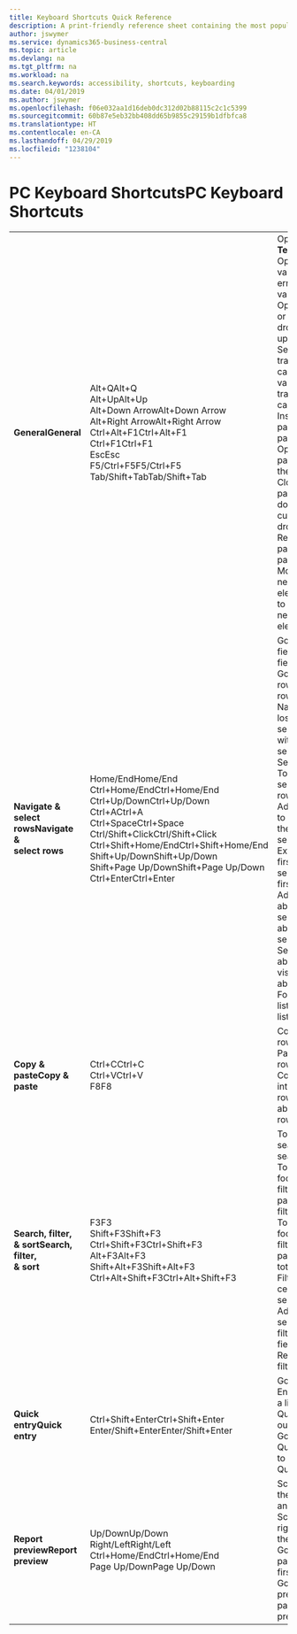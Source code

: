 ```yaml
---
title: Keyboard Shortcuts Quick Reference
description: A print-friendly reference sheet containing the most popular keyboard shortcuts.
author: jswymer
ms.service: dynamics365-business-central
ms.topic: article
ms.devlang: na
ms.tgt_pltfrm: na
ms.workload: na
ms.search.keywords: accessibility, shortcuts, keyboarding
ms.date: 04/01/2019
ms.author: jswymer
ms.openlocfilehash: f06e032aa1d16deb0dc312d02b88115c2c1c5399
ms.sourcegitcommit: 60b87e5eb32bb408dd65b9855c29159b1dfbfca8
ms.translationtype: HT
ms.contentlocale: en-CA
ms.lasthandoff: 04/29/2019
ms.locfileid: "1238104"
---
```

# <a name="pc-keyboard-shortcuts"></a><span data-ttu-id="681c6-103">PC Keyboard Shortcuts</span><span class="sxs-lookup"><span data-stu-id="681c6-103">PC Keyboard Shortcuts</span></span>

||||  
|----------------|-----------|----------------|
|<span data-ttu-id="681c6-104">**General**</span><span class="sxs-lookup"><span data-stu-id="681c6-104">**General**</span></span>|<span data-ttu-id="681c6-105">Alt+Q</span><span class="sxs-lookup"><span data-stu-id="681c6-105">Alt+Q</span></span><br /><span data-ttu-id="681c6-106">Alt+Up</span><span class="sxs-lookup"><span data-stu-id="681c6-106">Alt+Up</span></span><br /><span data-ttu-id="681c6-107">Alt+Down Arrow</span><span class="sxs-lookup"><span data-stu-id="681c6-107">Alt+Down Arrow</span></span><br /><span data-ttu-id="681c6-108">Alt+Right Arrow</span><span class="sxs-lookup"><span data-stu-id="681c6-108">Alt+Right Arrow</span></span><br /><span data-ttu-id="681c6-109">Ctrl+Alt+F1</span><span class="sxs-lookup"><span data-stu-id="681c6-109">Ctrl+Alt+F1</span></span><br /><span data-ttu-id="681c6-110">Ctrl+F1</span><span class="sxs-lookup"><span data-stu-id="681c6-110">Ctrl+F1</span></span><br /><span data-ttu-id="681c6-111">Esc</span><span class="sxs-lookup"><span data-stu-id="681c6-111">Esc</span></span><br /><span data-ttu-id="681c6-112">F5/Ctrl+F5</span><span class="sxs-lookup"><span data-stu-id="681c6-112">F5/Ctrl+F5</span></span><br /><span data-ttu-id="681c6-113">Tab/Shift+Tab</span><span class="sxs-lookup"><span data-stu-id="681c6-113">Tab/Shift+Tab</span></span><br />|<span data-ttu-id="681c6-114">Open **Tell me**</span><span class="sxs-lookup"><span data-stu-id="681c6-114">Open **Tell me**</span></span><br /><span data-ttu-id="681c6-115">Open tooltip or validation error</span><span class="sxs-lookup"><span data-stu-id="681c6-115">Open tooltip or validation error</span></span><br /><span data-ttu-id="681c6-116">Open a drop-down or look up</span><span class="sxs-lookup"><span data-stu-id="681c6-116">Open a drop-down or look up</span></span><br /><span data-ttu-id="681c6-117">See the transactions for calculated value</span><span class="sxs-lookup"><span data-stu-id="681c6-117">See the transactions for calculated value</span></span><br /><span data-ttu-id="681c6-118">Inspect the page</span><span class="sxs-lookup"><span data-stu-id="681c6-118">Inspect the page</span></span><br /><span data-ttu-id="681c6-119">Open help for the page</span><span class="sxs-lookup"><span data-stu-id="681c6-119">Open help for the page</span></span><br /><span data-ttu-id="681c6-120">Close the current page or drop-down</span><span class="sxs-lookup"><span data-stu-id="681c6-120">Close the current page or drop-down</span></span><br /><span data-ttu-id="681c6-121">Refresh/reload page</span><span class="sxs-lookup"><span data-stu-id="681c6-121">Refresh/reload page</span></span><br /><span data-ttu-id="681c6-122">Move focus to the next/previous element</span><span class="sxs-lookup"><span data-stu-id="681c6-122">Move focus to the next/previous element</span></span>|
|<span data-ttu-id="681c6-123">**Navigate &<br />select rows**</span><span class="sxs-lookup"><span data-stu-id="681c6-123">**Navigate &<br />select rows**</span></span>| <span data-ttu-id="681c6-124">Home/End</span><span class="sxs-lookup"><span data-stu-id="681c6-124">Home/End</span></span><br /><span data-ttu-id="681c6-125">Ctrl+Home/End</span><span class="sxs-lookup"><span data-stu-id="681c6-125">Ctrl+Home/End</span></span> <br /><span data-ttu-id="681c6-126">Ctrl+Up/Down</span><span class="sxs-lookup"><span data-stu-id="681c6-126">Ctrl+Up/Down</span></span><br /><span data-ttu-id="681c6-127">Ctrl+A</span><span class="sxs-lookup"><span data-stu-id="681c6-127">Ctrl+A</span></span> <br /><span data-ttu-id="681c6-128">Ctrl+Space</span><span class="sxs-lookup"><span data-stu-id="681c6-128">Ctrl+Space</span></span><br /><span data-ttu-id="681c6-129">Ctrl/Shift+Click</span><span class="sxs-lookup"><span data-stu-id="681c6-129">Ctrl/Shift+Click</span></span><br /><span data-ttu-id="681c6-130">Ctrl+Shift+Home/End</span><span class="sxs-lookup"><span data-stu-id="681c6-130">Ctrl+Shift+Home/End</span></span><br /><span data-ttu-id="681c6-131">Shift+Up/Down</span><span class="sxs-lookup"><span data-stu-id="681c6-131">Shift+Up/Down</span></span><br /><span data-ttu-id="681c6-132">Shift+Page Up/Down</span><span class="sxs-lookup"><span data-stu-id="681c6-132">Shift+Page Up/Down</span></span><br /><span data-ttu-id="681c6-133">Ctrl+Enter</span><span class="sxs-lookup"><span data-stu-id="681c6-133">Ctrl+Enter</span></span>| <span data-ttu-id="681c6-134">Go to first/last field</span><span class="sxs-lookup"><span data-stu-id="681c6-134">Go to first/last field</span></span><br /><span data-ttu-id="681c6-135">Go to first/last row</span><span class="sxs-lookup"><span data-stu-id="681c6-135">Go to first/last row</span></span><br /><span data-ttu-id="681c6-136">Navigate without losing selection</span><span class="sxs-lookup"><span data-stu-id="681c6-136">Navigate without losing selection</span></span><br /><span data-ttu-id="681c6-137">Select all</span><span class="sxs-lookup"><span data-stu-id="681c6-137">Select all</span></span><br /><span data-ttu-id="681c6-138">Toggle row selection</span><span class="sxs-lookup"><span data-stu-id="681c6-138">Toggle row selection</span></span><br /> <span data-ttu-id="681c6-139">Add the row/rows to the selection</span><span class="sxs-lookup"><span data-stu-id="681c6-139">Add the row/rows to the selection</span></span><br /><span data-ttu-id="681c6-140">Extend selection to first/last row</span><span class="sxs-lookup"><span data-stu-id="681c6-140">Extend selection to first/last row</span></span><br /><span data-ttu-id="681c6-141">Add row above/below to selection</span><span class="sxs-lookup"><span data-stu-id="681c6-141">Add row above/below to selection</span></span><br /><span data-ttu-id="681c6-142">Select visible rows above/below</span><span class="sxs-lookup"><span data-stu-id="681c6-142">Select visible rows above/below</span></span> <br /><span data-ttu-id="681c6-143">Focus out of the list</span><span class="sxs-lookup"><span data-stu-id="681c6-143">Focus out of the list</span></span>|
|<span data-ttu-id="681c6-144">**Copy & paste**</span><span class="sxs-lookup"><span data-stu-id="681c6-144">**Copy & paste**</span></span>|<span data-ttu-id="681c6-145">Ctrl+C</span><span class="sxs-lookup"><span data-stu-id="681c6-145">Ctrl+C</span></span><br /><span data-ttu-id="681c6-146">Ctrl+V</span><span class="sxs-lookup"><span data-stu-id="681c6-146">Ctrl+V</span></span><br /><span data-ttu-id="681c6-147">F8</span><span class="sxs-lookup"><span data-stu-id="681c6-147">F8</span></span>|<span data-ttu-id="681c6-148">Copy rows</span><span class="sxs-lookup"><span data-stu-id="681c6-148">Copy rows</span></span><br /><span data-ttu-id="681c6-149">Paste rows</span><span class="sxs-lookup"><span data-stu-id="681c6-149">Paste rows</span></span><br /><span data-ttu-id="681c6-150">Copy field above into current row</span><span class="sxs-lookup"><span data-stu-id="681c6-150">Copy field above into current row</span></span>|
|<span data-ttu-id="681c6-151">**Search, filter, <br />& sort**</span><span class="sxs-lookup"><span data-stu-id="681c6-151">**Search, filter, <br />& sort**</span></span>|<span data-ttu-id="681c6-152">F3</span><span class="sxs-lookup"><span data-stu-id="681c6-152">F3</span></span><br /><span data-ttu-id="681c6-153">Shift+F3</span><span class="sxs-lookup"><span data-stu-id="681c6-153">Shift+F3</span></span><br /><span data-ttu-id="681c6-154">Ctrl+Shift+F3</span><span class="sxs-lookup"><span data-stu-id="681c6-154">Ctrl+Shift+F3</span></span><br /><span data-ttu-id="681c6-155">Alt+F3</span><span class="sxs-lookup"><span data-stu-id="681c6-155">Alt+F3</span></span><br /><span data-ttu-id="681c6-156">Shift+Alt+F3</span><span class="sxs-lookup"><span data-stu-id="681c6-156">Shift+Alt+F3</span></span><br /><span data-ttu-id="681c6-157">Ctrl+Alt+Shift+F3</span><span class="sxs-lookup"><span data-stu-id="681c6-157">Ctrl+Alt+Shift+F3</span></span>|<span data-ttu-id="681c6-158">Toggle search</span><span class="sxs-lookup"><span data-stu-id="681c6-158">Toggle search</span></span><br /><span data-ttu-id="681c6-159">Toggle filter pane; focus on field filters</span><span class="sxs-lookup"><span data-stu-id="681c6-159">Toggle filter pane; focus on field filters</span></span><br /><span data-ttu-id="681c6-160">Toggle filter pane; focus on totals filters</span><span class="sxs-lookup"><span data-stu-id="681c6-160">Toggle filter pane; focus on totals filters</span></span><br /><span data-ttu-id="681c6-161">Filter on selected cell value</span><span class="sxs-lookup"><span data-stu-id="681c6-161">Filter on selected cell value</span></span><br /><span data-ttu-id="681c6-162">Add filter on selected field</span><span class="sxs-lookup"><span data-stu-id="681c6-162">Add filter on selected field</span></span><br /><span data-ttu-id="681c6-163">Reset filters</span><span class="sxs-lookup"><span data-stu-id="681c6-163">Reset filters</span></span>|
|<span data-ttu-id="681c6-164">**Quick entry**</span><span class="sxs-lookup"><span data-stu-id="681c6-164">**Quick entry**</span></span>|<span data-ttu-id="681c6-165">Ctrl+Shift+Enter</span><span class="sxs-lookup"><span data-stu-id="681c6-165">Ctrl+Shift+Enter</span></span><br /><span data-ttu-id="681c6-166">Enter/Shift+Enter</span><span class="sxs-lookup"><span data-stu-id="681c6-166">Enter/Shift+Enter</span></span>|<span data-ttu-id="681c6-167">Go to next Quick Entry field outside a list</span><span class="sxs-lookup"><span data-stu-id="681c6-167">Go to next Quick Entry field outside a list</span></span><br /><span data-ttu-id="681c6-168">Go to next/previous Quick Entry field</span><span class="sxs-lookup"><span data-stu-id="681c6-168">Go to next/previous Quick Entry field</span></span>|
|<span data-ttu-id="681c6-169">**Report preview**</span><span class="sxs-lookup"><span data-stu-id="681c6-169">**Report preview**</span></span>|<span data-ttu-id="681c6-170">Up/Down</span><span class="sxs-lookup"><span data-stu-id="681c6-170">Up/Down</span></span><br /><span data-ttu-id="681c6-171">Right/Left</span><span class="sxs-lookup"><span data-stu-id="681c6-171">Right/Left</span></span><br /><span data-ttu-id="681c6-172">Ctrl+Home/End</span><span class="sxs-lookup"><span data-stu-id="681c6-172">Ctrl+Home/End</span></span><br /><span data-ttu-id="681c6-173">Page Up/Down</span><span class="sxs-lookup"><span data-stu-id="681c6-173">Page Up/Down</span></span>|<span data-ttu-id="681c6-174">Scroll up and down the page</span><span class="sxs-lookup"><span data-stu-id="681c6-174">Scroll up and down the page</span></span><br /><span data-ttu-id="681c6-175">Scroll to the right/left</span><span class="sxs-lookup"><span data-stu-id="681c6-175">Scroll to the right/left</span></span> <br /><span data-ttu-id="681c6-176">Go to the first/last page</span><span class="sxs-lookup"><span data-stu-id="681c6-176">Go to the first/last page</span></span><br /><span data-ttu-id="681c6-177">Go to the previous/next page</span><span class="sxs-lookup"><span data-stu-id="681c6-177">Go to the previous/next page</span></span>|
